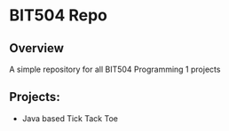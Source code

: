 # BIT504 Repo

## Overview
A simple repository for all BIT504 Programming 1 projects

## Projects:
* Java based Tick Tack Toe

